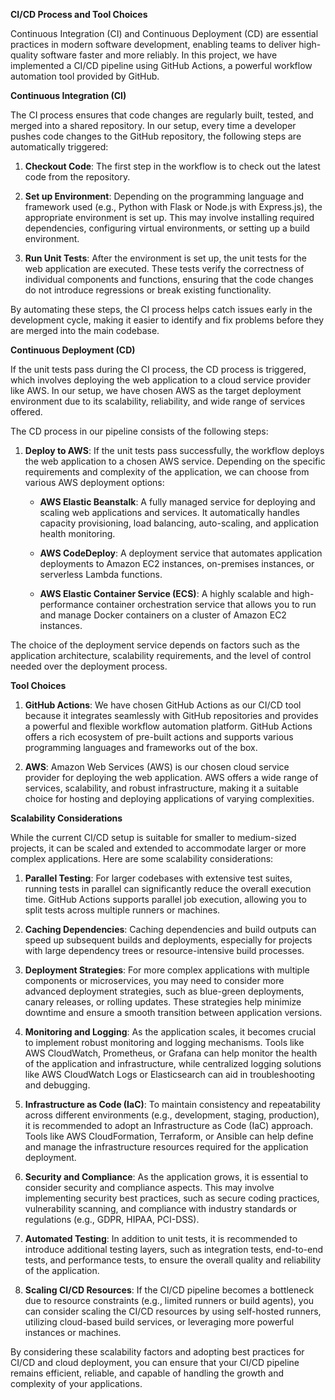 **CI/CD Process and Tool Choices**

Continuous Integration (CI) and Continuous Deployment (CD) are essential practices in modern software development, enabling teams to deliver high-quality software faster and more reliably. In this project, we have implemented a CI/CD pipeline using GitHub Actions, a powerful workflow automation tool provided by GitHub.

**Continuous Integration (CI)**

The CI process ensures that code changes are regularly built, tested, and merged into a shared repository. In our setup, every time a developer pushes code changes to the GitHub repository, the following steps are automatically triggered:

1. **Checkout Code**: The first step in the workflow is to check out the latest code from the repository.

2. **Set up Environment**: Depending on the programming language and framework used (e.g., Python with Flask or Node.js with Express.js), the appropriate environment is set up. This may involve installing required dependencies, configuring virtual environments, or setting up a build environment.

3. **Run Unit Tests**: After the environment is set up, the unit tests for the web application are executed. These tests verify the correctness of individual components and functions, ensuring that the code changes do not introduce regressions or break existing functionality.

By automating these steps, the CI process helps catch issues early in the development cycle, making it easier to identify and fix problems before they are merged into the main codebase.

**Continuous Deployment (CD)**

If the unit tests pass during the CI process, the CD process is triggered, which involves deploying the web application to a cloud service provider like AWS. In our setup, we have chosen AWS as the target deployment environment due to its scalability, reliability, and wide range of services offered.

The CD process in our pipeline consists of the following steps:

1. **Deploy to AWS**: If the unit tests pass successfully, the workflow deploys the web application to a chosen AWS service. Depending on the specific requirements and complexity of the application, we can choose from various AWS deployment options:

   - **AWS Elastic Beanstalk**: A fully managed service for deploying and scaling web applications and services. It automatically handles capacity provisioning, load balancing, auto-scaling, and application health monitoring.

   - **AWS CodeDeploy**: A deployment service that automates application deployments to Amazon EC2 instances, on-premises instances, or serverless Lambda functions.

   - **AWS Elastic Container Service (ECS)**: A highly scalable and high-performance container orchestration service that allows you to run and manage Docker containers on a cluster of Amazon EC2 instances.

The choice of the deployment service depends on factors such as the application architecture, scalability requirements, and the level of control needed over the deployment process.

**Tool Choices**

1. **GitHub Actions**: We have chosen GitHub Actions as our CI/CD tool because it integrates seamlessly with GitHub repositories and provides a powerful and flexible workflow automation platform. GitHub Actions offers a rich ecosystem of pre-built actions and supports various programming languages and frameworks out of the box.

2. **AWS**: Amazon Web Services (AWS) is our chosen cloud service provider for deploying the web application. AWS offers a wide range of services, scalability, and robust infrastructure, making it a suitable choice for hosting and deploying applications of varying complexities.

**Scalability Considerations**

While the current CI/CD setup is suitable for smaller to medium-sized projects, it can be scaled and extended to accommodate larger or more complex applications. Here are some scalability considerations:

1. **Parallel Testing**: For larger codebases with extensive test suites, running tests in parallel can significantly reduce the overall execution time. GitHub Actions supports parallel job execution, allowing you to split tests across multiple runners or machines.

2. **Caching Dependencies**: Caching dependencies and build outputs can speed up subsequent builds and deployments, especially for projects with large dependency trees or resource-intensive build processes.

3. **Deployment Strategies**: For more complex applications with multiple components or microservices, you may need to consider more advanced deployment strategies, such as blue-green deployments, canary releases, or rolling updates. These strategies help minimize downtime and ensure a smooth transition between application versions.

4. **Monitoring and Logging**: As the application scales, it becomes crucial to implement robust monitoring and logging mechanisms. Tools like AWS CloudWatch, Prometheus, or Grafana can help monitor the health of the application and infrastructure, while centralized logging solutions like AWS CloudWatch Logs or Elasticsearch can aid in troubleshooting and debugging.

5. **Infrastructure as Code (IaC)**: To maintain consistency and repeatability across different environments (e.g., development, staging, production), it is recommended to adopt an Infrastructure as Code (IaC) approach. Tools like AWS CloudFormation, Terraform, or Ansible can help define and manage the infrastructure resources required for the application deployment.

6. **Security and Compliance**: As the application grows, it is essential to consider security and compliance aspects. This may involve implementing security best practices, such as secure coding practices, vulnerability scanning, and compliance with industry standards or regulations (e.g., GDPR, HIPAA, PCI-DSS).

7. **Automated Testing**: In addition to unit tests, it is recommended to introduce additional testing layers, such as integration tests, end-to-end tests, and performance tests, to ensure the overall quality and reliability of the application.

8. **Scaling CI/CD Resources**: If the CI/CD pipeline becomes a bottleneck due to resource constraints (e.g., limited runners or build agents), you can consider scaling the CI/CD resources by using self-hosted runners, utilizing cloud-based build services, or leveraging more powerful instances or machines.

By considering these scalability factors and adopting best practices for CI/CD and cloud deployment, you can ensure that your CI/CD pipeline remains efficient, reliable, and capable of handling the growth and complexity of your applications.